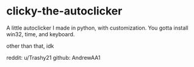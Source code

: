 # clicky-the-autoclicker
A little autoclicker I made in python, with customization. You gotta install win32, time, and keyboard.

other than that, idk

reddit: u/Trashy21
github: AndrewAA1
